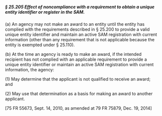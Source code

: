 ##### § 25.205 Effect of noncompliance with a requirement to obtain a unique entity identifier or register in the SAM. #####

(a) An agency may not make an award to an entity until the entity has complied with the requirements described in § 25.200 to provide a valid unique entity identifier and maintain an active SAM registration with current information (other than any requirement that is not applicable because the entity is exempted under § 25.110).

(b) At the time an agency is ready to make an award, if the intended recipient has not complied with an applicable requirement to provide a unique entity identifier or maintain an active SAM registration with current information, the agency:

(1) May determine that the applicant is not qualified to receive an award; and

(2) May use that determination as a basis for making an award to another applicant.

[75 FR 55673, Sept. 14, 2010, as amended at 79 FR 75879, Dec. 19, 2014]